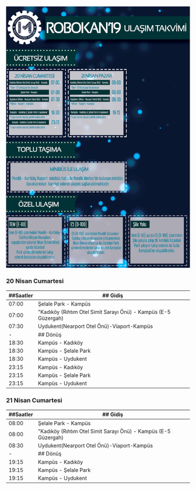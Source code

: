 ![ulasim19.png](ulasim19.png)


### 20 Nisan Cumartesi



| ##Saatler | ## Gidiş |
----------------|----------
| 07:00 | Şelale Park - Kampüs |
| 07:00 | "Kadıköy (Rıhtım Otel Simit Sarayı Önü) - Kampüs (E-5 Güzergah) |
| 07:30 | Uydukent(Nearport Otel Önü)-Viaport-Kampüs |
| - | ## Dönüş |
| 18:30 | Kampüs - Kadıköy |
| 18:30 | Kampüs - Şelale Park |
| 18:30 | Kampüs - Uydukent |
| 23:15 | Kampüs - Kadıköy |
| 23:15 | Kampüs - Şelale Park |
| 23:15 | Kampüs - Uydukent |



### 21 Nisan Cumartesi


| ##Saatler | ## Gidiş |
----------------|----------
| 08:00 | Şelale Park - Kampüs |
| 08:00 | "Kadıköy (Rıhtım Otel Simit Sarayı Önü) - Kampüs (E-5 Güzergah) |
| 08:30 | Uydukent(Nearport Otel Önü)-Viaport-Kampüs |
| - | ## Dönüş |
| 19:15 | Kampüs - Kadıköy |
| 19:15 | Kampüs - Şelale Park |
| 19:15 | Kampüs - Uydukent |
